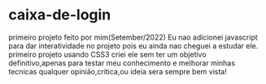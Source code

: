 # caixa-de-login
primeiro projeto feito por mim(Setember/2022)
Eu nao adicionei javascript para dar interatividade no projeto pois eu ainda nao cheguei a estudar ele.
primeiro projeto usando CSS3
criei ele sem ter um objetivo definitivo,apenas para testar meu conhecimento e melhorar minhas tecnicas
qualquer opinião,critica,ou ideia sera sempre bem vista!
